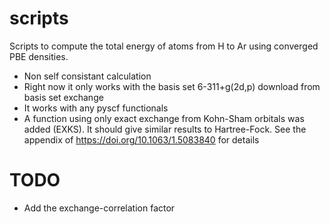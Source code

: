 # scripts
Scripts to compute the total energy of atoms from H to Ar using converged PBE densities.
* Non self consistant calculation
* Right now it only works with the basis set 6-311+g(2d,p) download from basis set exchange
* It works with any pyscf functionals
* A function using only exact exchange from Kohn-Sham orbitals was added (EXKS). It should give similar results to Hartree-Fock. See the appendix of  https://doi.org/10.1063/1.5083840 for details

# TODO
* Add the exchange-correlation factor
